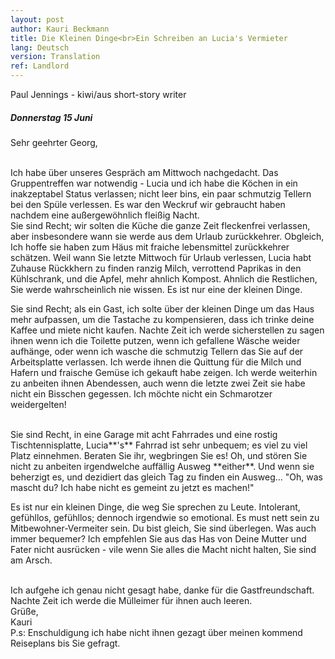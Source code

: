 ```yaml
---
layout: post
author: Kauri Beckmann
title: Die Kleinen Dinge<br>Ein Schreiben an Lucia's Vermieter
lang: Deutsch
version: Translation
ref: Landlord
---
```


Paul Jennings - kiwi/aus short-story writer

##### Donnerstag 15 Juni

Sehr geehrter Georg,

<br>
Ich habe über unseres Gespräch am Mittwoch nachgedacht. Das Gruppentreffen war notwendig - Lucia und ich habe die Köchen in ein inakzeptabel Status verlassen; nicht leer bins, ein paar schmutzig Tellern bei den Spüle verlessen. Es war den Weckruf wir gebraucht haben nachdem eine außergewöhnlich fleißig Nacht.

<br>
Sie sind Recht; wir solten die Küche die ganze Zeit fleckenfrei verlassen, aber insbesondere wann sie werde aus dem Urlaub zurückkehrer. Obgleich, Ich hoffe sie haben zum Häus mit fraiche lebensmittel zurückkehrer schätzen. Weil wann Sie letzte Mittwoch für Urlaub verlessen, Lucia habt Zuhause Rückkhern zu finden ranzig Milch, verrottend Paprikas in den Kühlschrank, und die Apfel, mehr ahnlich Kompost. Ahnlich die Restlichen, Sie werde wahrscheinlich nie wissen. Es ist nur eine der kleinen Dinge.

Sie sind Recht; als ein Gast, ich solte über der kleinen Dinge um das Haus mehr aufpassen, um die Tastache zu kompensieren, dass ich trinke deine Kaffee und miete nicht kaufen. Nachte Zeit ich werde sicherstellen zu sagen ihnen wenn ich die Toilette putzen, wenn ich gefallene Wäsche weider aufhänge, oder wenn ich wasche die schmutzig Tellern das Sie auf der Arbeitsplatte verlassen. Ich werde ihnen die Quittung für die Milch und Hafern und fraische Gemüse ich gekauft habe zeigen. Ich werde weiterhin zu anbeiten ihnen Abendessen, auch wenn die letzte zwei Zeit sie habe nicht ein Bisschen gegessen. Ich möchte nicht ein Schmarotzer weidergelten!

<br>
Sie sind Recht, in eine Garage mit acht Fahrrades und eine rostig Tischtennisplatte, Lucia**'s** Fahrrad ist sehr unbequem; es viel zu viel Platz einnehmen. Beraten Sie ihr, wegbringen Sie es! Oh, und stören Sie nicht zu anbeiten irgendwelche auffällig Ausweg **either**. Und wenn sie beherzigt es, und dezidiert das gleich Tag zu finden ein Ausweg... "Oh, was mascht du? Ich habe nicht es gemeint zu jetzt es machen!"

Es ist nur ein kleinen Dinge, die weg Sie sprechen zu Leute. Intolerant, gefühllos, gefühllos; dennoch irgendwie so emotional. Es must nett sein zu Mitbewohner-Vermeiter sein. Du bist gleich, Sie sind überlegen. Was auch immer bequemer? Ich empfehlen Sie aus das Has von Deine Mutter und Fater nicht ausrücken - vile wenn Sie alles die Macht nicht halten, Sie sind am Arsch.

<br>
Ich aufgehe ich genau nicht gesagt habe, danke für die Gastfreundschaft. Nachte Zeit ich werde die Mülleimer für ihnen auch leeren.

<br>
Grüße,

<br>
Kauri

<br>
P.s: Enschuldigung ich habe nicht ihnen gezagt über meinen kommend Reiseplans bis Sie gefragt.